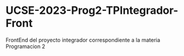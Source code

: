 # UCSE-2023-Prog2-TPIntegrador-Front
 FrontEnd del proyecto integrador correspondiente a la materia Programacion 2
